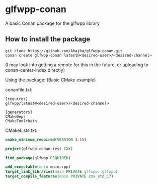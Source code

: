# glfwpp-conan
A basic Conan package for the glfwpp library

## How to install the package
```
git clone https://github.com/Ahajha/glfwpp-conan.git
conan create glfwpp-conan latest@<desired-user>/<desired-channel>
```

(I may look into getting a remote for this in the future, or uploading to conan-center-index directly)

Using the package: (Basic CMake example)

conanfile.txt:
```
[requires]
glfwpp/latest@<desired-user>/<desired-channel>

[generators]
CMakeDeps
CMakeToolchain
```

CMakeLists.txt:
```cmake
cmake_minimum_required(VERSION 3.15)

project(glfwpp-conan-test CXX)

find_package(glfwpp REQUIRED)

add_executable(main main.cpp)
target_link_libraries(main PRIVATE glfwpp::glfwpp)
target_compile_features(main PRIVATE cxx_std_17)
```
